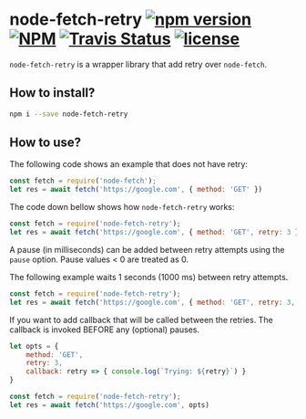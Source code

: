 # node-fetch-retry [![npm version](https://img.shields.io/npm/v/node-fetch-retry.svg?style=flat)](https://www.npmjs.com/package/node-fetch-retry) [![NPM](https://img.shields.io/npm/dt/node-fetch-retry.svg?style=flat-square&colorB=fd7463)](https://www.npmjs.com/package/node-fetch-retry) <a href="https://travis-ci.org/greatjapa/node-fetch-retry"><img alt="Travis Status" src="https://travis-ci.org/greatjapa/node-fetch-retry.svg?branch=master"></a> [![license](https://img.shields.io/github/license/mashape/apistatus.svg?maxAge=2592000)](https://github.com/greatjapa/node-fetch-retry/blob/master/LICENSE)

`node-fetch-retry` is a wrapper library that add retry over `node-fetch`.


## How to install?
```bash
npm i --save node-fetch-retry
```

## How to use?

The following code shows an example that does not have retry:

```javascript
const fetch = require('node-fetch');
let res = await fetch('https://google.com', { method: 'GET' })
```

The code down bellow shows how `node-fetch-retry` works:

```javascript
const fetch = require('node-fetch-retry');
let res = await fetch('https://google.com', { method: 'GET', retry: 3 })
```

A pause (in milliseconds) can be added between retry attempts using the `pause` option. Pause values < 0 are treated as 0.

The following example waits 1 seconds (1000 ms) between retry attempts.

```javascript
const fetch = require('node-fetch-retry');
let res = await fetch('https://google.com', { method: 'GET', retry: 3, pause: 1000 })
```

If you want to add callback that will be called between the retries. The callback is invoked BEFORE any (optional) pauses.

```javascript
let opts = {
    method: 'GET', 
    retry: 3,
    callback: retry => { console.log(`Trying: ${retry}`) }
}

const fetch = require('node-fetch-retry');
let res = await fetch('https://google.com', opts)
```